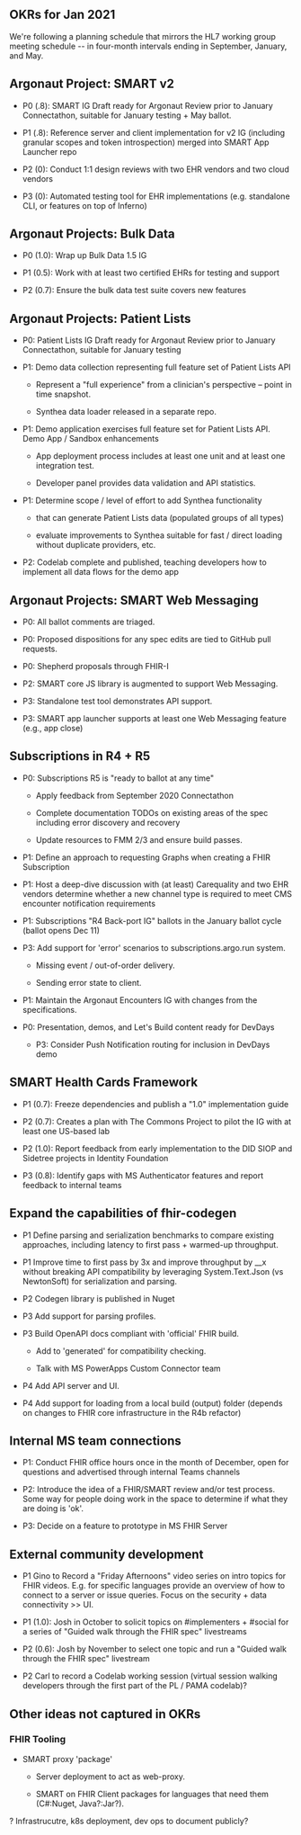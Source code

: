 ## OKRs for Jan 2021

We're following a planning schedule that mirrors the HL7 working group meeting schedule -- in four-month intervals ending in September, January, and May. 
 
## Argonaut Project: SMART v2 

* P0 (.8): SMART IG Draft ready for Argonaut Review prior to January Connectathon, suitable for January testing + May ballot.  

* P1 (.8): Reference server and client implementation for v2 IG (including granular scopes and token introspection) merged into SMART App Launcher repo 

* P2 (0): Conduct 1:1 design reviews with two EHR vendors and two cloud vendors 

* P3 (0): Automated testing tool for EHR implementations (e.g. standalone CLI, or features on top of Inferno) 

 

## Argonaut Projects: Bulk Data 

* P0 (1.0): Wrap up Bulk Data 1.5 IG 

* P1 (0.5): Work with at least two certified EHRs for testing and support 

* P2 (0.7): Ensure the bulk data test suite covers new features 
 

## Argonaut Projects: Patient Lists  

* P0: Patient Lists IG Draft ready for Argonaut Review prior to January Connectathon, suitable for January testing 

* P1: Demo data collection representing full feature set of Patient Lists API  

   * Represent a "full experience" from a clinician's perspective – point in time snapshot. 

   * Synthea data loader released in a separate repo. 

* P1: Demo application exercises full feature set for Patient Lists API.  Demo App / Sandbox enhancements 

  * App deployment process includes at least one unit and at least one integration test. 

  * Developer panel provides data validation and API statistics. 

* P1: Determine scope / level of effort to add Synthea functionality  

  * that can generate Patient Lists data (populated groups of all types) 

  * evaluate improvements to Synthea suitable for fast / direct loading without duplicate providers, etc. 


* P2: Codelab complete and published, teaching developers how to implement all data flows for the demo app


## Argonaut Projects: SMART Web Messaging 

* P0: All ballot comments are triaged. 

* P0: Proposed dispositions for any spec edits are tied to GitHub pull requests. 

* P0: Shepherd proposals through FHIR-I 

* P2: SMART core JS library is augmented to support Web Messaging. 

* P3: Standalone test tool demonstrates API support.  

* P3: SMART app launcher supports at least one Web Messaging feature (e.g., app close) 

 

## Subscriptions in R4 + R5 

* P0: Subscriptions R5 is "ready to ballot at any time" 

   * Apply feedback from September 2020 Connectathon 

   * Complete documentation TODOs on existing areas of the spec including error discovery and recovery 

   * Update resources to FMM 2/3 and ensure build passes. 

* P1: Define an approach to requesting Graphs when creating a FHIR Subscription 

* P1: Host a deep-dive discussion with (at least) Carequality and two EHR vendors determine whether a new channel type is required to meet CMS encounter notification requirements 

* P1: Subscriptions "R4 Back-port IG" ballots in the January ballot cycle (ballot opens Dec 11) 

* P3: Add support for 'error' scenarios to subscriptions.argo.run system. 

  * Missing event / out-of-order delivery. 

  * Sending error state to client. 

* P1: Maintain the Argonaut Encounters IG with changes from the specifications. 

* P0: Presentation, demos, and Let's Build content ready for DevDays 

   * P3: Consider Push Notification routing for inclusion in DevDays demo 

 

## SMART Health Cards Framework 

* P1 (0.7): Freeze dependencies and publish a "1.0" implementation guide  

* P2 (0.7): Creates a plan with The Commons Project to pilot the IG with at least one US-based lab  

* P2 (1.0): Report feedback from early implementation to the DID SIOP and Sidetree projects in Identity Foundation 

* P3 (0.8): Identify gaps with MS Authenticator features and report feedback to internal teams 

 

## Expand the capabilities of fhir-codegen 

* P1 Define parsing and serialization benchmarks to compare existing approaches, including latency to first pass + warmed-up throughput. 

* P1 Improve time to first pass by 3x and improve throughput by __x without breaking API compatibility by leveraging System.Text.Json (vs NewtonSoft) for serialization and parsing.  

* P2 Codegen library is published in Nuget  

* P3 Add support for parsing profiles. 

* P3 Build OpenAPI docs compliant with 'official' FHIR build. 

    * Add to 'generated' for compatibility checking. 

    * Talk with MS PowerApps Custom Connector team 

* P4 Add API server and UI. 

* P4 Add support for loading from a local build (output) folder (depends on changes to FHIR core infrastructure in the R4b refactor) 

 

## Internal MS team connections 

* P1: Conduct FHIR office hours once in the month of December, open for questions and advertised through internal Teams channels 

* P2: Introduce the idea of a FHIR/SMART review and/or test process.  Some way for people doing work in the space to determine if what they are doing is 'ok'. 

* P3: Decide on a feature to prototype in MS FHIR Server 

 

## External community development 

* P1 Gino to Record a "Friday Afternoons" video series on intro topics for FHIR videos. E.g. for specific languages provide an overview of how to connect to a server or issue queries. Focus on the security + data connectivity >> UI. 

* P1 (1.0): Josh in October to solicit topics on #implementers + #social for a series of "Guided walk through the FHIR spec" livestreams 

* P2 (0.6): Josh by November to select one topic and run a "Guided walk through the FHIR spec" livestream 

* P2 Carl to record a Codelab working session (virtual session walking developers through the first part of the PL / PAMA codelab)? 

 

## Other ideas not captured in OKRs  

### FHIR Tooling 

* SMART proxy 'package' 

  * Server deployment to act as web-proxy. 

  * SMART on FHIR Client packages for languages that need them (C#:Nuget, Java?:Jar?). 

? Infrastrucutre, k8s deployment, dev ops to document publicly? 

 
